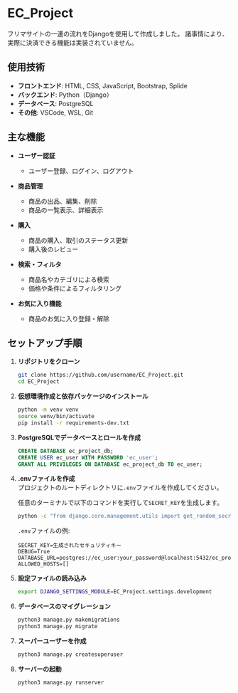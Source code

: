 
# EC_Project

フリマサイトの一連の流れをDjangoを使用して作成しました。
諸事情により、実際に決済できる機能は実装されていません。

## 使用技術

- **フロントエンド**: HTML, CSS, JavaScript, Bootstrap, Splide  
- **バックエンド**: Python（Django）  
- **データベース**: PostgreSQL  
- **その他**: VSCode, WSL, Git

## 主な機能

- **ユーザー認証**
  - ユーザー登録、ログイン、ログアウト

- **商品管理**
  - 商品の出品、編集、削除
  - 商品の一覧表示、詳細表示

- **購入**
  - 商品の購入、取引のステータス更新
  - 購入後のレビュー

- **検索・フィルタ**
  - 商品名やカテゴリによる検索
  - 価格や条件によるフィルタリング

- **お気に入り機能**
  - 商品のお気に入り登録・解除

## セットアップ手順

1. **リポジトリをクローン**
   ```bash
   git clone https://github.com/username/EC_Project.git
   cd EC_Project
   ```

2. **仮想環境作成と依存パッケージのインストール**
   ```bash
   python -m venv venv
   source venv/bin/activate
   pip install -r requirements-dev.txt
   ```

3. **PostgreSQLでデータベースとロールを作成**
   ```sql
   CREATE DATABASE ec_project_db;
   CREATE USER ec_user WITH PASSWORD 'ec_user';
   GRANT ALL PRIVILEGES ON DATABASE ec_project_db TO ec_user;
   ```

4. **.envファイルを作成**  
   プロジェクトのルートディレクトリに`.env`ファイルを作成してください。

   任意のターミナルで以下のコマンドを実行して`SECRET_KEY`を生成します。
   ```bash
   python -c "from django.core.management.utils import get_random_secret_key; print(get_random_secret_key())"
   ```

   `.env`ファイルの例:
   ```
   SECRET_KEY=生成されたセキュリティキー
   DEBUG=True
   DATABASE_URL=postgres://ec_user:your_password@localhost:5432/ec_project_db
   ALLOWED_HOSTS=[]
   ```

5. **設定ファイルの読み込み**
   ```bash
   export DJANGO_SETTINGS_MODULE=EC_Project.settings.development
   ```

6. **データベースのマイグレーション**
   ```bash
   python3 manage.py makemigrations
   python3 manage.py migrate
   ```

7. **スーパーユーザーを作成**
   ```bash
   python3 manage.py createsuperuser
   ```

8. **サーバーの起動**
   ```bash
   python3 manage.py runserver
   ```
